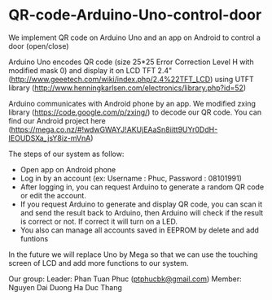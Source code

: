 QR-code-Arduino-Uno-control-door
================================

We implement QR code on Arduino Uno and an app on Android to control a door (open/close)

Arduino Uno encodes QR code (size 25*25 Error Correction Level H with modified mask 0) and display it on LCD TFT 2.4"
(http://www.geeetech.com/wiki/index.php/2.4%22TFT_LCD) using UTFT library (http://www.henningkarlsen.com/electronics/library.php?id=52)

Arduino communicates with Android phone by an app. We modified zxing library (https://code.google.com/p/zxing/) to 
decode our QR code. You can find our Android project here (https://mega.co.nz/#!wdwGWAYJ!AKUjEAaSn8iitt9UYr0DdH-IEOUDSXa_jsY8iz-mVnA)

The steps of our system as follow:

- Open app on Android phone
- Log in by an account (ex: Username : Phuc, Password : 08101991)
- After logging in, you can request Arduino to generate a random QR code or edit the account.
- If you request Arduino to generate and display QR code, you can scan it and send the result back to Arduino, then
Arduino will check if the result is correct or not. If correct it will turn on a LED.
- You also can manage all accounts saved in EEPROM by delete and add funtions 

In the future we will replace Uno by Mega so that we can use the touching screen of LCD and add more functions to our system.

Our group: 
            Leader: Phan Tuan Phuc (ptphucbk@gmail.com)
            Member: Nguyen Dai Duong
                    Ha Duc Thang
